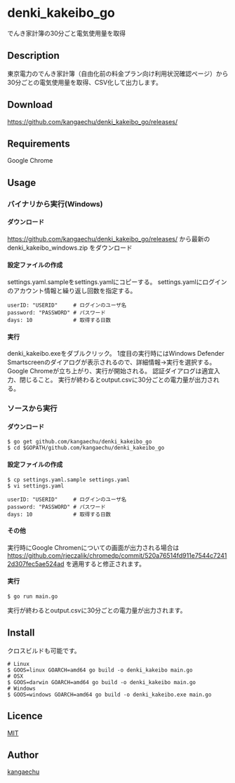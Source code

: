 denki_kakeibo_go
====

でんき家計簿の30分ごと電気使用量を取得

## Description

東京電力のでんき家計簿（自由化前の料金プラン向け利用状況確認ページ）から30分ごとの電気使用量を取得、CSV化して出力します。

## Download

https://github.com/kangaechu/denki_kakeibo_go/releases/

## Requirements

Google Chrome

## Usage

### バイナリから実行(Windows)

#### ダウンロード

https://github.com/kangaechu/denki_kakeibo_go/releases/ から最新の denki_kakeibo_windows.zip をダウンロード

#### 設定ファイルの作成

settings.yaml.sampleをsettings.yamlにコピーする。
settings.yamlにログインのアカウント情報と繰り返し回数を指定する。
```
userID: "USERID"     # ログインのユーザ名
password: "PASSWORD" # パスワード
days: 10             # 取得する日数
```

#### 実行

denki_kakeibo.exeをダブルクリック。
1度目の実行時にはWindows Defender Smartscreenのダイアログが表示されるので、詳細情報→実行を選択する。
Google Chromeが立ち上がり、実行が開始される。
認証ダイアログは適宜入力、閉じること。
実行が終わるとoutput.csvに30分ごとの電力量が出力される。

### ソースから実行

#### ダウンロード

```
$ go get github.com/kangaechu/denki_kakeibo_go
$ cd $GOPATH/github.com/kangaechu/denki_kakeibo_go
```

#### 設定ファイルの作成

```
$ cp settings.yaml.sample settings.yaml
$ vi settings.yaml

userID: "USERID"     # ログインのユーザ名
password: "PASSWORD" # パスワード
days: 10             # 取得する日数
```

#### その他

実行時にGoogle Chromenについての画面が出力される場合は
https://github.com/rjeczalik/chromedp/commit/520a76514fd911e7544c72412d307fec5ae524ad を適用すると修正されます。

#### 実行
```
$ go run main.go
```
実行が終わるとoutput.csvに30分ごとの電力量が出力されます。

## Install

クロスビルドも可能です。
```
# Linux
$ GOOS=linux GOARCH=amd64 go build -o denki_kakeibo main.go
# OSX
$ GOOS=darwin GOARCH=amd64 go build -o denki_kakeibo main.go
# Windows
$ GOOS=windows GOARCH=amd64 go build -o denki_kakeibo.exe main.go
```

## Licence

[MIT](https://github.com/tcnksm/tool/blob/master/LICENCE)

## Author

[kangaechu](https://github.com/kangaechu)